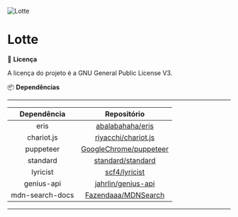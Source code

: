 ![Lotte](https://png2.kisspng.com/dy/ef77f56f91cac9edbcfb55908fbc0c2d/L0KzQYm3VsI4N6h3R91yc4Pzfri0jP91fJYykdN3c4Pyfn7rifFvaV5oeehubnTsg7m0kCVkgV5yedDrYYbkgrL1TgNpcZ8yhNt9dHzoPcjwlPNpNZJoedZubXnkPYbpU8M2P2loe9hvN0i3PoiAUME0QWo6Sac8MEC8QYW3VMg2OWkziNDw/kisspng-lotte-yansson-diana-cavendish-sucy-manbavaran-shin-little-witch-academia-5b33578ccff784.7701399515300914048518.png#)

Lotte
================

📃 **Licença**

A licença do projeto é a GNU General Public License V3.

📦 **Dependências**

-----------------------------------------------------------------------------------------
| Dependência     | Repositório                                                         |
| :-------------: | :-----------------------------------------------------------------: |
| eris            | [abalabahaha/eris](https://github.com/abalabahaha/eris)             |
| chariot.js      | [riyacchi/chariot.js](https://github.com/riyacchi/chariot.js)       |
| puppeteer       | [GoogleChrome/puppeteer](https://github.com/GoogleChrome/puppeteer) |
| standard        | [standard/standard](https://github.com/standard/standard)           |
| lyricist        | [scf4/lyricist](https://github.com/sctf4/lyricist)                  |
| genius-api      | [jahrlin/genius-api](https://github.com/jahrlin/genius-api)         |
| mdn-search-docs | [Fazendaaa/MDNSearch](https://github.com/Fazendaaa/MDNSearch)       |
-----------------------------------------------------------------------------------------